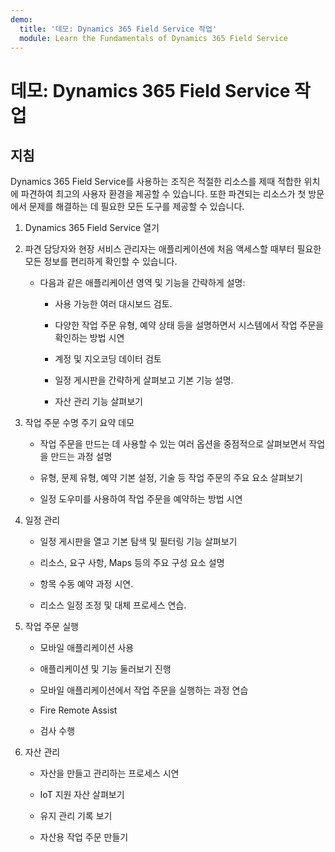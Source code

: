 ```yaml
---
demo:
  title: '데모: Dynamics 365 Field Service 작업'
  module: Learn the Fundamentals of Dynamics 365 Field Service
---
```


# 데모: Dynamics 365 Field Service 작업

## 지침

Dynamics 365 Field Service를 사용하는 조직은 적절한 리소스를 제때 적합한 위치에 파견하여 최고의 사용자 환경을 제공할 수 있습니다. 또한 파견되는 리소스가 첫 방문에서 문제를 해결하는 데 필요한 모든 도구를 제공할 수 있습니다.

1. Dynamics 365 Field Service 열기 

2. 파견 담당자와 현장 서비스 관리자는 애플리케이션에 처음 액세스할 때부터 필요한 모든 정보를 편리하게 확인할 수 있습니다. 

    - 다음과 같은 애플리케이션 영역 및 기능을 간략하게 설명: 

        - 사용 가능한 여러 대시보드 검토. 

        - 다양한 작업 주문 유형, 예약 상태 등을 설명하면서 시스템에서 작업 주문을 확인하는 방법 시연 

        - 계정 및 지오코딩 데이터 검토

        - 일정 게시판을 간략하게 살펴보고 기본 기능 설명. 

        - 자산 관리 기능 살펴보기

3. 작업 주문 수명 주기 요약 데모

    - 작업 주문을 만드는 데 사용할 수 있는 여러 옵션을 중점적으로 살펴보면서 작업을 만드는 과정 설명

    - 유형, 문제 유형, 예약 기본 설정, 기술 등 작업 주문의 주요 요소 살펴보기

    - 일정 도우미를 사용하여 작업 주문을 예약하는 방법 시연

4. 일정 관리 

    - 일정 게시판을 열고 기본 탐색 및 필터링 기능 살펴보기

    - 리소스, 요구 사항, Maps 등의 주요 구성 요소 설명 

    - 항목 수동 예약 과정 시연. 

    - 리소스 일정 조정 및 대체 프로세스 연습. 

5. 작업 주문 실행 

    - 모바일 애플리케이션 사용 

    - 애플리케이션 및 기능 둘러보기 진행

    - 모바일 애플리케이션에서 작업 주문을 실행하는 과정 연습

    - Fire Remote Assist

    - 검사 수행

6. 자산 관리

    - 자산을 만들고 관리하는 프로세스 시연

    - IoT 지원 자산 살펴보기

    - 유지 관리 기록 보기

    - 자산용 작업 주문 만들기

